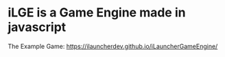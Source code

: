 # iLGE is a Game Engine made in javascript

The Example Game: 
    https://ilauncherdev.github.io/iLauncherGameEngine/